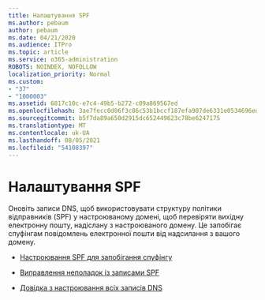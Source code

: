 ```yaml
---
title: Налаштування SPF
ms.author: pebaum
author: pebaum
ms.date: 04/21/2020
ms.audience: ITPro
ms.topic: article
ms.service: o365-administration
ROBOTS: NOINDEX, NOFOLLOW
localization_priority: Normal
ms.custom:
- "37"
- "1000003"
ms.assetid: 6817c10c-e7c4-49b5-b272-c09a869567ed
ms.openlocfilehash: 3ae7fecc0d06f3c86c53b1bccf187efa907de6331e0534696edc1b0c80581f31
ms.sourcegitcommit: b5f7da89a650d2915dc652449623c78be6247175
ms.translationtype: MT
ms.contentlocale: uk-UA
ms.lasthandoff: 08/05/2021
ms.locfileid: "54108397"
---
```

# <a name="set-up-spf"></a>Налаштування SPF

Оновіть записи DNS, щоб використовувати структуру політики відправників (SPF) у настроюваному домені, щоб перевіряти вихідну електронну пошту, надіслану з настроюваного домену. Це запобігає спуфінгам повідомлень електронної пошти від надсилання з вашого домену.
  
- [Настроювання SPF для запобігання спуфінгу](/microsoft-365/security/office-365-security/set-up-spf-in-office-365-to-help-prevent-spoofing)

- [Виправлення неполадок із записами SPF](/microsoft-365/security/office-365-security/how-office-365-uses-spf-to-prevent-spoofing#SPFTroubleshoot)

- [Довідка з настроювання всіх записів DNS](/microsoft-365/admin/get-help-with-domains/create-dns-records-at-any-dns-hosting-provider)
